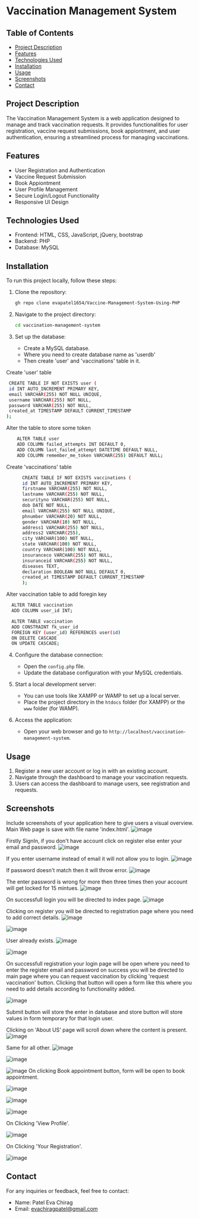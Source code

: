 # Vaccination Management System

## Table of Contents
- [Project Description](#project-description)
- [Features](#features)
- [Technologies Used](#technologies-used)
- [Installation](#installation)
- [Usage](#usage)
- [Screenshots](#screenshots)
- [Contact](#contact)

## Project Description
The Vaccination Management System is a web application designed to manage and track vaccination requests. It provides functionalities for user registration, vaccine request submissions, book appiontment, and user authentication, ensuring a streamlined process for managing vaccinations.

## Features
- User Registration and Authentication
- Vaccine Request Submission
- Book Appiontment
- User Profile Management
- Secure Login/Logout Functionality
- Responsive UI Design

## Technologies Used
- Frontend: HTML, CSS, JavaScript, jQuery, bootstrap
- Backend: PHP
- Database: MySQL

## Installation
To run this project locally, follow these steps:

1. Clone the repository:
    ```bash
    gh repo clone evapatel1654/Vaccine-Management-System-Using-PHP
    ```

2. Navigate to the project directory:
    ```bash
    cd vaccination-management-system
    ```

3. Set up the database:
    - Create a MySQL database.
    - Where you need to create database name as 'userdb'
    - Then create 'user' and 'vaccinations' table in it.
      
Create 'user' table
   ```bash
    CREATE TABLE IF NOT EXISTS user (
    id INT AUTO_INCREMENT PRIMARY KEY,
    email VARCHAR(255) NOT NULL UNIQUE,
    username VARCHAR(255) NOT NULL,
    password VARCHAR(255) NOT NULL,
    created_at TIMESTAMP DEFAULT CURRENT_TIMESTAMP
   );
   ```
Alter the table to store some token 
  ```bash
      ALTER TABLE user
      ADD COLUMN failed_attempts INT DEFAULT 0,
      ADD COLUMN last_failed_attempt DATETIME DEFAULT NULL,
      ADD COLUMN remember_me_token VARCHAR(255) DEFAULT NULL;
  ```
  Create 'vaccinations' table
  ```bash
        CREATE TABLE IF NOT EXISTS vaccinations (
        id INT AUTO_INCREMENT PRIMARY KEY,
        firstname VARCHAR(255) NOT NULL,
        lastname VARCHAR(255) NOT NULL,
        securityno VARCHAR(255) NOT NULL,
        dob DATE NOT NULL,
        email VARCHAR(255) NOT NULL UNIQUE,
        phnumber VARCHAR(20) NOT NULL,
        gender VARCHAR(10) NOT NULL,
        address1 VARCHAR(255) NOT NULL,
        address2 VARCHAR(255),
        city VARCHAR(100) NOT NULL,
        state VARCHAR(100) NOT NULL,
        country VARCHAR(100) NOT NULL,
        insuranceco VARCHAR(255) NOT NULL,
        insuranceid VARCHAR(255) NOT NULL,
        diseases TEXT,
        declaration BOOLEAN NOT NULL DEFAULT 0,
        created_at TIMESTAMP DEFAULT CURRENT_TIMESTAMP
        );
  ```
Alter vaccination table to add foregin key
```bash
  ALTER TABLE vaccination
  ADD COLUMN user_id INT;
```
```bash
  ALTER TABLE vaccination
  ADD CONSTRAINT fk_user_id
  FOREIGN KEY (user_id) REFERENCES user(id)
  ON DELETE CASCADE
  ON UPDATE CASCADE;
```

4. Configure the database connection:
    - Open the `config.php` file.
    - Update the database configuration with your MySQL credentials.

5. Start a local development server:
    - You can use tools like XAMPP or WAMP to set up a local server.
    - Place the project directory in the `htdocs` folder (for XAMPP) or the `www` folder (for WAMP).

6. Access the application:
    - Open your web browser and go to `http://localhost/vaccination-management-system`.

## Usage
1. Register a new user account or log in with an existing account.
2. Navigate through the dashboard to manage your vaccination requests.
3. Users can access the dashboard to manage users, see registration and requests.

## Screenshots
Include screenshots of your application here to give users a visual overview.
Main Web page is save with file name 'index.html'.
![image](https://github.com/evapatel1654/Vaccine-Management-System-Using-PHP/assets/133888581/7a2f20ce-bfa0-47c7-92d9-a1a189075075)

Firstly SignIn, if you don't have account click on register else enter your email and password.
![image](https://github.com/evapatel1654/Vaccine-Management-System-Using-PHP/assets/133888581/23c44ad1-991b-477c-83ad-3918305e2438)

If you enter username instead of email it will not allow you to login.
![image](https://github.com/evapatel1654/Vaccine-Management-System-Using-PHP/assets/133888581/29dcf72a-81c0-4624-b9aa-27e58b44a8e2)

If password doesn't match then it will throw error.
![image](https://github.com/evapatel1654/Vaccine-Management-System-Using-PHP/assets/133888581/eab5d8b4-3a2e-4f52-9894-7fb7ad1db043)

The enter password is wrong for more then three times then your account will get locked for 15 mintues.
![image](https://github.com/evapatel1654/Vaccine-Management-System-Using-PHP/assets/133888581/3c30220d-3b15-4a8e-80ad-1ea898ee468f)

On successfull login you will be directed to index page.
![image](https://github.com/evapatel1654/Vaccine-Management-System-Using-PHP/assets/133888581/25155f02-a5aa-4983-a96a-c2529dbb984f)

Clicking on register you will be directed to registration page where you need to add correct details.
![image](https://github.com/evapatel1654/Vaccine-Management-System-Using-PHP/assets/133888581/eb594923-963b-4f05-938e-abb3b4ac9252)

![image](https://github.com/evapatel1654/Vaccine-Management-System-Using-PHP/assets/133888581/af453c2d-d847-4477-a416-5adc47c4ca70)

User already exists.
![image](https://github.com/evapatel1654/Vaccine-Management-System-Using-PHP/assets/133888581/14028c32-0660-4b16-860c-21fa93e76581)

![image](https://github.com/evapatel1654/Vaccine-Management-System-Using-PHP/assets/133888581/7753c52a-9f58-462a-a9c8-c5bb9228eda4)


On successfull registration your login page will be open where you need to enter the register email and password on success you will be directed to main page where you can request vaccination by clicking 'request vaccination' button.
Clicking that button will open a form like this where you need to add details according to functionality added.

![image](https://github.com/evapatel1654/Vaccine-Management-System-Using-PHP/assets/133888581/90f46fca-7217-46bd-a4c9-9ddce814bc92)

Submit button will store the enter in database and store button will store values in form temporary for that login user.

Clicking on 'About US' page will scroll down where the content is present.
![image](https://github.com/evapatel1654/Vaccine-Management-System-Using-PHP/assets/133888581/0327c5de-0705-4a26-b83c-6d8942e6db7f)

Same for all other.
![image](https://github.com/evapatel1654/Vaccine-Management-System-Using-PHP/assets/133888581/6fdf75c5-1c41-4f4d-a128-6cecb0baf556)

![image](https://github.com/evapatel1654/Vaccine-Management-System-Using-PHP/assets/133888581/2c0db15d-6744-4d89-8bcb-71eb274badde)


![image](https://github.com/evapatel1654/Vaccine-Management-System-Using-PHP/assets/133888581/e0256ba9-61f5-4b48-9406-002b4441d9b7)
On clicking Book appointment button, form will be open to book appointment.


![image](https://github.com/evapatel1654/Vaccine-Management-System-Using-PHP/assets/133888581/e692dfac-918a-4ead-b424-9d7e0fbf1ca2)


![image](https://github.com/evapatel1654/Vaccine-Management-System-Using-PHP/assets/133888581/da789f44-6b16-478d-988b-7824cb04692a)


![image](https://github.com/evapatel1654/Vaccine-Management-System-Using-PHP/assets/133888581/d857edd6-0583-46cc-a33a-d22a64e1d325)

On Clicking 'View Profile'.

![image](https://github.com/evapatel1654/Vaccine-Management-System-Using-PHP/assets/133888581/d20e4089-e665-4e68-9def-0ef72e9291e8)

On Clicking 'Your Registration'.

![image](https://github.com/evapatel1654/Vaccine-Management-System-Using-PHP/assets/133888581/2a9ff6de-c5d3-46ce-860f-f7ba2ede1d02)


## Contact
For any inquiries or feedback, feel free to contact:

- Name: Patel Eva Chirag
- Email: evachiragpatel@gmail.com
